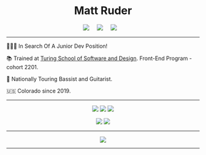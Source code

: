 <div align="center">
  
  # Matt Ruder
  
</div>

<p align="center">
  <a target="_blank"href="https://www.linkedin.com/in/matthew-ruder-a3837320b/"><img src="https://img.shields.io/badge/linkedin-%230077B5.svg?&style=for-the-badge&logo=linkedin&logoColor=white" /></a>&nbsp;&nbsp;&nbsp;&nbsp;
  <a href="mailto:matt.j.ruder@gmail.com?subject=Message%20From%20my%20Github"><img src="https://img.shields.io/badge/gmail-%23D14836.svg?&style=for-the-badge&logo=gmail&logoColor=white" /></a>&nbsp;&nbsp;&nbsp;&nbsp;
  <a href="https://www.youtube.com/user/armadaelectronica/featured"><img src="https://img.shields.io/badge/-My%20YouTube%20Channel-red?style=for-the-badge&logo=appveyor" /></a>&nbsp;&nbsp;&nbsp;&nbsp;
</p>

<hr/>

👨🏻‍💻   In Search Of A Junior Dev Position!

📚   Trained at [Turing School of Software and Design](https://turing.edu/). Front-End Program - cohort 2201.

🎸   Nationally Touring Bassist and Guitarist. 

🇺🇸   Colorado since 2019. 


<hr/>

<p align="center">
<img src="https://img.shields.io/badge/JavaScript-323330?style=for-the-badge&logo=javascript&logoColor=F7DF1E"/>
<img src="https://img.shields.io/badge/CSS3-1572B6?style=for-the-badge&logo=css3&logoColor=white"/>
<img src="https://img.shields.io/badge/HTML5-E34F26?style=for-the-badge&logo=html5&logoColor=white"/>
</p>

<p align="center">
<img src="https://img.shields.io/badge/Node.js-339933?style=for-the-badge&logo=nodedotjs&logoColor=white"/>
<img src="https://img.shields.io/badge/React-20232A?style=for-the-badge&logo=react&logoColor=61DAFB" />
</p>


<hr/>
<div align="center">
<img
  src="[![GitHub Streak](https://github-readme-streak-stats.herokuapp.com?user=mattruder&theme=dark)](https://git.io/streak-stats)"
/>
<br />

</div>

<hr/>
